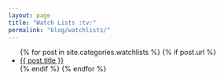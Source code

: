 ```yaml
---
layout: page
title: "Watch Lists :tv:"
permalink: "blog/watchlists/"
---
```


<ul>
  {% for post in site.categories.watchlists %}
    {% if post.url %}
      <li>
        <a href="{{ post.url }}" target="_blank">
          {{ post.title }}
        </a>
      </li>
    {% endif %}
  {% endfor %}
</ul>

